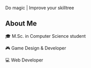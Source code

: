 Do magic | Improve your skilltree

## About Me

🎓 M.Sc. in Computer Science student

🎮 Game Design & Developer

💻 Web Developer
